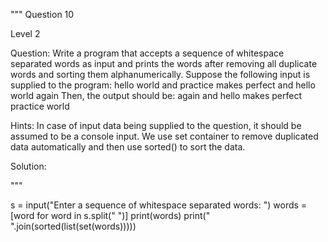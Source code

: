 """
Question 10

Level 2

Question: Write a program that accepts a sequence of whitespace 
separated words as input and prints the words after removing 
all duplicate words and sorting them alphanumerically. 
Suppose the following input is supplied to the program: 
hello world and practice makes perfect and hello world again 
Then, the output should be: 
again and hello makes perfect practice world

Hints: In case of input data being supplied to the question, 
it should be assumed to be a console input. 
We use set container to remove duplicated data automatically 
and then use sorted() to sort the data.

Solution:

"""

s = input("Enter a sequence of whitespace separated words: ")
words = [word for word in s.split(" ")]
print(words)
print(" ".join(sorted(list(set(words)))))
